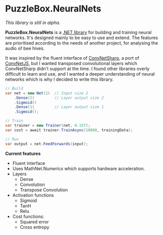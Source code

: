 # PuzzleBox.NeuralNets

_This library is still in alpha._

**PuzzleBox.NeuralNets** is a [.NET library](https://www.nuget.org/packages/PuzzleBox.NeuralNets/0.1.0) for building and training neural networks.  It's designed mainly to be easy to use and extend.  The features are prioritised according to the needs of another project, for analysing the audio of bee hives.

It was inspired by the fluent interface of [ConvNetSharp](https://github.com/cbovar/ConvNetSharp), a port of [ConvNetJS](https://github.com/karpathy/convnetjs), but I wanted transposed convolutional layers which ConvNetSharp didn't support at the time.  I found other libraries overly difficult to learn and use, and I wanted a deeper understanding of neural networks which is why I decided to write this library.

```c#
// Build
var net = new Net(2)  // Input size 2
    .Dense(2)         // Layer output size 2
    .Sigmoid()
    .Dense(1)         // Layer output size 1
    .Sigmoid();

// Train
var trainer = new Trainer(net, 0.15f);
var cost = await trainer.TrainAsync(10000, trainingData);

// Run
var output = net.FeedForwards(input);
```

**Current features**

* Fluent interface
* Uses MathNet.Numerics which supports hardware acceleration.
* Layers
  * Dense
  * Convolution
  * Transpose Convolution
* Activation functions
  * Sigmoid
  * TanH
  * Relu
* Cost functions:
  * Squared error
  * Cross entropy
